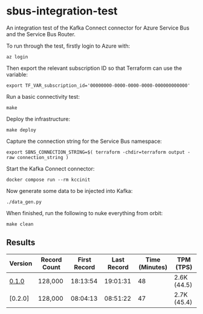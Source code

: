 # sbus-integration-test
An integration test of the Kafka Connect connector for Azure Service Bus and the Service Bus Router.

To run through the test, firstly login to Azure with:

```shell
az login
```

Then export the relevant subscription ID so that Terraform can use the variable:

```shell
export TF_VAR_subscription_id='00000000-0000-0000-0000-000000000000'
```

Run a basic connectivity test:

```shell
make
```

Deploy the infrastructure:

```shell
make deploy
```

Capture the connection string for the Service Bus namespace:

```shell
export SBNS_CONNECTION_STRING=$( terraform -chdir=terraform output -raw connection_string )
```

Start the Kafka Connect connector:

```shell
docker compose run --rm kccinit
```

Now generate some data to be injected into Kafka:

```shell
./data_gen.py
```

When finished, run the following to nuke everything from orbit:

```shell
make clean
```

## Results

| Version | Record Count | First Record | Last Record | Time (Minutes) | TPM (TPS) |
| ------- | ------------ | ------------ | ----------- | -------------- | --------- |
| [0.1.0](https://github.com/cbdq-io/sbus-integration-test/pull/2) | 128,000 | 18:13:54 | 19:01:31 | 48 | 2.6K (44.5) |
| [0.2.0] | 128,000 | 08:04:13 | 08:51:22 | 47 | 2.7K (45.4) |
